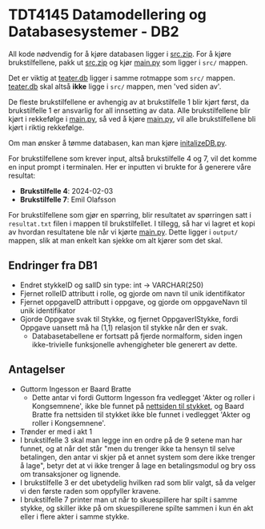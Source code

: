 # TDT4145 Datamodellering og Databasesystemer - DB2

All kode nødvendig for å kjøre databasen ligger i [src.zip](../src.zip). For å kjøre brukstilfellene, pakk ut [src.zip](../src.zip) og kjør [main.py](main.py) som ligger i `src/` mappen.

Det er viktig at [teater.db](../teater.db) ligger i samme rotmappe som `src/` mappen. [teater.db](../teater.db) skal altså **ikke** ligge i `src/` mappen, men 'ved siden av'.

De fleste brukstilfellene er avhengig av at brukstilfelle 1 blir kjørt først, da brukstilfelle 1 er ansvarlig for all innsetting av data. Alle brukstilfellene blir kjørt i rekkefølge i [main.py](main.py), så ved å kjøre [main.py](main.py), vil alle brukstilfellene bli kjørt i riktig rekkefølge.

Om man ønsker å tømme databasen, kan man kjøre [initalizeDB.py](initalizeDB.py).

For brukstilfellene som krever input, altså brukstilfelle 4 og 7, vil det komme en input prompt i terminalen. Her er inputten vi brukte for å generere våre resultat:

- **Brukstilfelle 4**: 2024-02-03
- **Brukstilfelle 7**: Emil Olafsson

For brukstilfellene som gjør en spørring, blir resultatet av spørringen satt i `resultat.txt` filen i mappen til brukstilfellet. I tillegg, så har vi lagret et kopi av hvordan resultatene ble når vi kjørte [main.py](main.py). Dette ligger i `output/` mappen, slik at man enkelt kan sjekke om alt kjører som det skal.

## Endringer fra DB1

- Endret stykkeID og salID sin type: int -> VARCHAR(250)
- Fjernet rolleID attributt i rolle, og gjorde om navn til unik identifikator
- Fjernet oppgaveID attributt i oppgave, og gjorde om oppgaveNavn til unik identifikator
- Gjorde Oppgave svak til Stykke, og fjernet OppgaverIStykke, fordi Oppgave uansett må ha (1,1) relasjon til stykke når den er svak.
  - Databasetabellene er fortsatt på fjerde normalform, siden ingen ikke-trivielle funksjonelle avhengigheter ble generert av dette.

## Antagelser

- Guttorm Ingesson er Baard Bratte
  - Dette antar vi fordi Guttorm Ingesson fra vedlegget 'Akter og roller i Kongsemnene', ikke ble funnet på [nettsiden til stykket](https://www.trondelag-teater.no/forestillinger/kongsemnene), og Baard Bratte fra nettsiden til stykket ikke ble funnet i vedlegget 'Akter og roller i Kongsemnene'.
- Trønder er med i akt 1
- I brukstilfelle 3 skal man legge inn en ordre på de 9 setene man har funnet, og at når det står "men du trenger ikke ta hensyn til selve betalingen, den antar vi skjer på et annet system som dere ikke trenger å lage", betyr det at vi ikke trenger å lage en betalingsmodul og bry oss om transaksjoner og lignende.
- I brukstilfelle 3 er det ubetydelig hvilken rad som blir valgt, så da velger vi den første raden som oppfyller kravene.
- I brukstilfelle 7 printer man ut når to skuespillere har spilt i samme stykke, og skiller ikke på om skuespillerene spilte sammen i kun én akt eller i flere akter i samme stykke.
